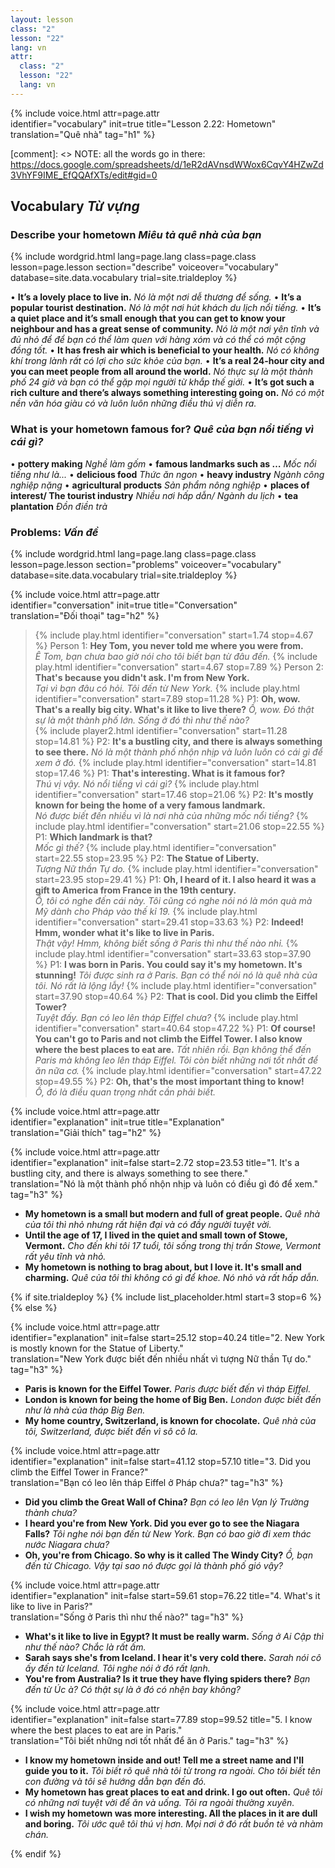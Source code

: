 ```yaml
---
layout: lesson
class: "2"
lesson: "22"
lang: vn
attr:
  class: "2"
  lesson: "22"
  lang: vn
---
```


{%  include voice.html attr=page.attr  
	identifier="vocabulary"  init=true
	title="Lesson 2.22: Hometown"        
	translation="Quê nhà"
    tag="h1" %}

[comment]: <> NOTE: all the words go in there: https://docs.google.com/spreadsheets/d/1eR2dAVnsdWWox6CqvY4HZwZd3VhYF9IME_EfQQAfXTs/edit#gid=0

## Vocabulary *Từ vựng*

### Describe your hometown  *Miêu tả quê nhà của bạn*

{% include wordgrid.html lang=page.lang
		class=page.class 
		lesson=page.lesson 
		section="describe"
		voiceover="vocabulary"
		database=site.data.vocabulary 
		trial=site.trialdeploy %}


•  **It’s a lovely place to live in.**   *Nó là một nơi dễ thương để sống.*
•  **It’s a popular tourist destination.**   *Nó là một nơi hút khách du lịch nổi tiếng.*
•  **It’s a quiet place and it’s small enough that you can get to know your neighbour and has a great sense of community.**   *Nó là một nơi yên tĩnh và đủ nhỏ để để bạn có thể làm quen với hàng xóm và có thể có một cộng đồng tốt.* 
•  **It has fresh air which is beneficial to your health.**   *Nó có không khí trong lành rất có lợi cho sức khỏe của bạn.*
•  **It’s a real 24-hour city and you can meet people from all around the world.**   *Nó thực sự là một thành phố 24 giờ và bạn có thể gặp mọi người từ khắp thế giới.*
•  **It’s got such a rich culture and there’s always something interesting going on.**   *Nó có một nền văn hóa giàu có và luôn luôn những điều thú vị diễn ra.*

### What is your hometown famous for?  *Quê của bạn nổi tiếng vì cái gì?*
•  **pottery making**   *Nghề làm gốm*
•  **famous landmarks such as …**   *Mốc nổi tiếng như là...*
•  **delicious food**   *Thức ăn ngon*
•  **heavy industry**   *Ngành công nghiệp nặng*
•  **agricultural products**   *Sản phẩm nông nghiệp*
•  **places of interest/ The tourist industry**  *Nhiều nơi hấp dẫn/ Ngành du lịch*
•  **tea plantation**   *Đồn điền trà*

### Problems: *Vấn đề*

{% include wordgrid.html lang=page.lang
		class=page.class 
		lesson=page.lesson 
		section="problems"
		voiceover="vocabulary"
		database=site.data.vocabulary 
		trial=site.trialdeploy %}


{%  include voice.html attr=page.attr  
	identifier="conversation"  init=true
	title="Conversation"        
	translation="Đối thoại"
    tag="h2" %}

> {% include play.html identifier="conversation" start=1.74 stop=4.67 %} Person 1: **Hey Tom, you never told me where you were from.**   
*Ê Tom, bạn chưa bao giờ nói cho tôi biết bạn từ đâu đến.*
> {% include play.html identifier="conversation" start=4.67 stop=7.89 %} Person 2: **That's because you didn't ask. I'm from New York.**    
*Tại vì bạn đâu có hỏi. Tôi đến từ New York.*
> {% include play.html identifier="conversation" start=7.89 stop=11.28 %} P1: **Oh, wow. That's a really big city. What's it like to live there?**
*Ồ, wow. Đó thật sự là một thành phố lớn. Sống ở đó thì như thế nào?*    
> {% include player2.html identifier="conversation" start=11.28 stop=14.81 %} P2: **It's a bustling city, and there is always something to see there.** 
*Nó là một thành phố nhộn nhịp và luôn luôn có cái gì để xem ở đó.*
> {% include play.html identifier="conversation" start=14.81 stop=17.46 %} P1: **That's interesting. What is it famous for?**    
*Thú vị vậy. Nó nổi tiếng vì cái gì?*
> {% include play.html identifier="conversation" start=17.46 stop=21.06 %} P2: **It's mostly known for being the home of a very famous landmark.**   
*Nó được biết đến nhiều vì là nơi nhà của những mốc nổi tiếng?*
> {% include play.html identifier="conversation" start=21.06 stop=22.55 %} P1: **Which landmark is that?**  
*Mốc gì thế?*
> {% include play.html identifier="conversation" start=22.55 stop=23.95 %} P2: **The Statue of Liberty.**  
*Tượng Nữ thần Tự do.*
> {% include play.html identifier="conversation" start=23.95 stop=29.41 %} P1: **Oh, I heard of it. I also heard it was a gift to America from France in the 19th century.**  
*Ồ, tôi có nghe đến cái này. Tôi cũng có nghe nói nó là món quà mà Mỹ dành cho Pháp vào thế kỉ 19.*
> {% include play.html identifier="conversation" start=29.41 stop=33.63 %} P2: **Indeed! Hmm, wonder what it's like to live in Paris.**  
*Thật vậy! Hmm, không biết sống ở Paris thì như thế nào nhỉ.*
> {% include play.html identifier="conversation" start=33.63 stop=37.90 %} P1: **I was born in Paris. You could say it's my hometown. It's stunning!** 
*Tôi được sinh ra ở Paris. Bạn có thể nói nó là quê nhà của tôi. Nó rất là lộng lẫy!* 
> {% include play.html identifier="conversation" start=37.90 stop=40.64 %} P2: **That is cool. Did you climb the Eiffel Tower?**  
*Tuyệt đấy. Bạn có leo lên tháp Eiffel chưa?*
> {% include play.html identifier="conversation" start=40.64 stop=47.22 %} P1: **Of course! You can't go to Paris and not climb the Eiffel Tower. I also know where the best places to eat are.**
*Tất nhiên rồi. Bạn không thể đến Paris mà không leo lên tháp Eiffel. Tôi còn biết những nơi tốt nhất để ăn nữa cơ.*
> {% include play.html identifier="conversation" start=47.22 stop=49.55 %} P2: **Oh, that's the most important thing to know!**   
*Ồ, đó là điều quan trọng nhất cần phải biết.*

{%  include voice.html attr=page.attr  
	identifier="explanation"  init=true
	title="Explanation"        
	translation="Giải thích"
    tag="h2" %}

{%  include voice.html attr=page.attr  
	identifier="explanation"  init=false start=2.72 stop=23.53
	title="1. It's a bustling city, and there is always something to see there."        
	translation="Nó là một thành phố nhộn nhịp và luôn có điều gì đó để xem."
    tag="h3" %}

- **My hometown is a small but modern and full of great people.**   *Quê nhà của tôi thì nhỏ nhưng rất hiện đại và có đầy người tuyệt vời.*
- **Until the age of 17, I lived in the quiet and small town of Stowe, Vermont.**   *Cho đến khi tôi 17 tuổi, tôi sống trong thị trấn Stowe, Vermont rất yêu tĩnh và nhỏ.*
- **My hometown is nothing to brag about, but I love it. It's small and charming.**   *Quê của tôi thì không có gì để khoe. Nó nhỏ và rất hấp dẫn.*

{% if site.trialdeploy %}
  {% include list_placeholder.html start=3 stop=6 %}
  {% else %}
 
{%  include voice.html attr=page.attr  
	identifier="explanation"  init=false start=25.12 stop=40.24
	title="2. New York is mostly known for the Statue of Liberty."        
	translation="New York được biết đến nhiều nhất vì tượng Nữ thần Tự do."
    tag="h3" %}

- **Paris is known for the Eiffel Tower.**   *Paris được biết đến vì tháp Eiffel.*
- **London is known for being the home of Big Ben.**   *London được biết đến như là nhà của tháp Big Ben.*
- **My home country, Switzerland, is known for chocolate.**   *Quê nhà của tôi, Switzerland, được biết đến vì sô cô la.*

{%  include voice.html attr=page.attr  
	identifier="explanation"  init=false start=41.12 stop=57.10
	title="3. Did you climb the Eiffel Tower in France?"        
	translation="Bạn có leo lên tháp Eiffel ở Pháp chưa?"
    tag="h3" %}

- **Did you climb the Great Wall of China?**   *Bạn có leo lên Vạn lý Trường thành chưa?*
- **I heard you're from New York. Did you ever go to see the Niagara Falls?**   *Tôi nghe nói bạn đến từ New York. Bạn có bao giờ đi xem thác nước Niagara chưa?*
- **Oh, you're from Chicago. So why is it called The Windy City?**   *Ồ, bạn đến từ Chicago. Vậy tại sao nó được gọi là thành phố gió vậy?*

{%  include voice.html attr=page.attr  
	identifier="explanation"  init=false start=59.61 stop=76.22
	title="4. What's it like to live in Paris?"        
	translation="Sống ở Paris thì như thế nào?"
    tag="h3" %}

- **What's it like to live in Egypt? It must be really warm.**   *Sống ở Ai Cập thì như thế nào? Chắc là rất ấm.*
- **Sarah says she's from Iceland. I hear it's very cold there.**   *Sarah nói cô ấy đến từ Iceland. Tôi nghe nói ở đó rất lạnh.*
- **You're from Australia? Is it true they have flying spiders there?**   *Bạn đến từ Úc à? Có thật sự là ở đó có nhện bay không?*

{%  include voice.html attr=page.attr  
	identifier="explanation"  init=false start=77.89 stop=99.52
	title="5. I know where the best places to eat are in Paris."        
	translation="Tôi biết những nơi tốt nhất để ăn ở Paris."
    tag="h3" %}
	
- **I know my hometown inside and out! Tell me a street name and I'll guide you to it.**   *Tôi biết rõ quê nhà tôi từ trong ra ngoài. Cho tôi biết tên con đường và tôi sẽ hướng dẫn bạn đến đó.*
- **My hometown has great places to eat and drink. I go out often.**   *Quê tôi có những nơi tuyệt vời để ăn và uống. Tôi ra ngoài thường xuyên.*
- **I wish my hometown was more interesting. All the places in it are dull and boring.**   *Tôi ước quê tôi thú vị hơn. Mọi nơi ở đó rất buồn tẻ và nhàm chán.*


 {% endif %}